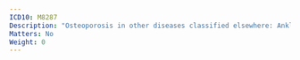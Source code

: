 ```yaml
---
ICD10: M8287
Description: "Osteoporosis in other diseases classified elsewhere: Ankle and foot"
Matters: No
Weight: 0
---
```


